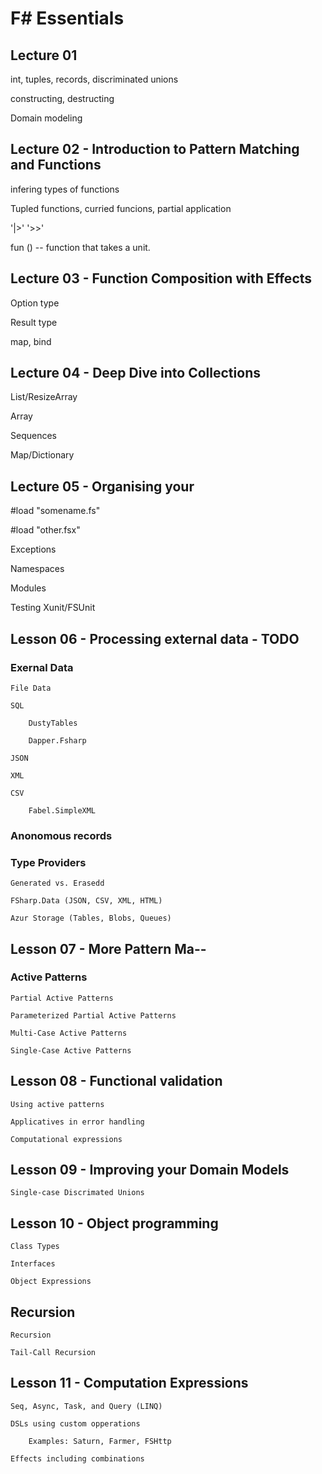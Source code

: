 # F# Essentials

## Lecture 01

int, tuples, records, discriminated unions

constructing, destructing

Domain modeling

## Lecture 02 - Introduction to Pattern Matching and Functions

infering types of functions

Tupled functions, curried funcions, partial application

'|>' '>>'

fun ()  -- function that takes a unit.

## Lecture 03 - Function Composition with Effects

Option type

Result type

map, bind

## Lecture 04 - Deep Dive into Collections

List/ResizeArray

Array

Sequences

Map/Dictionary

## Lecture 05 - Organising your

#load "somename.fs"

#load "other.fsx"

Exceptions

Namespaces

Modules

Testing  Xunit/FSUnit

## Lesson 06 - Processing external data - TODO

### Exernal Data

    File Data

    SQL

        DustyTables

        Dapper.Fsharp

    JSON

    XML

    CSV

        Fabel.SimpleXML

### Anonomous records

### Type Providers

    Generated vs. Erasedd

    FSharp.Data (JSON, CSV, XML, HTML)

    Azur Storage (Tables, Blobs, Queues)

## Lesson 07 - More Pattern Ma--

### Active Patterns

    Partial Active Patterns

    Parameterized Partial Active Patterns

    Multi-Case Active Patterns

    Single-Case Active Patterns

## Lesson 08 - Functional validation

    Using active patterns

    Applicatives in error handling

    Computational expressions

## Lesson 09 - Improving your Domain Models

    Single-case Discrimated Unions

## Lesson 10 - Object programming

    Class Types

    Interfaces

    Object Expressions

## Recursion

    Recursion

    Tail-Call Recursion

## Lesson 11 - Computation Expressions

    Seq, Async, Task, and Query (LINQ)

    DSLs using custom opperations

        Examples: Saturn, Farmer, FSHttp

    Effects including combinations
